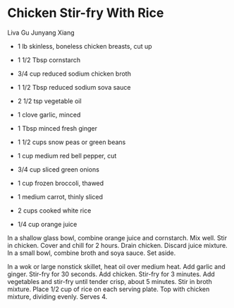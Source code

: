 # Chicken Stir-fry With Rice

Liva Gu
Junyang Xiang

- 1 lb skinless, boneless chicken breasts, cut up
- 1 1/2 Tbsp cornstarch
- 3/4 cup reduced sodium chicken broth
- 1 1/2 Tbsp reduced sodium sova sauce
- 2 1/2 tsp vegetable oil
- 1 clove garlic, minced
- 1 Tbsp minced fresh ginger

- 1 1/2 cups snow peas or green beans
- 1 cup medium red bell pepper, cut
- 3/4 cup sliced green onions
- 1 cup frozen broccoli, thawed
- 1 medium carrot, thinly sliced
- 2 cups cooked white rice
- 1/4 cup orange juice

In a shallow glass bowl, combine orange juice and cornstarch. Mix well.  Stir in chicken. Cover and chill for 2 hours. Drain chicken. Discard juice mixture. In a small bowl, combine broth and soya sauce. Set aside.

In a wok or large nonstick skillet, heat oil over medium heat. Add garlic and ginger. Stir-fry for 30 seconds. Add chicken. Stir-fry for 3 minutes.  Add vegetables and stir-fry until tender crisp, about 5 minutes. Stir in broth mixture. Place 1/2 cup of rice on each serving plate. Top with chicken mixture, dividing evenly. Serves 4.